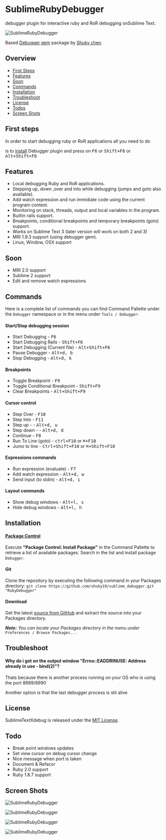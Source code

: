 # SublimeRubyDebugger
debugger plugin for interactive ruby and RoR debugging onSublime Text.

![SublimeRubyDebugger](http://i.imgur.com/PwjudlY.png)

Based [Debugger gem](https://github.com/cldwalker/debugger) package by [Shuky chen](https://github.com/shuky19).

## Overview
* [First Steps](#first-steps)
* [Features](#features)
* [Soon](#soon)
* [Commands](#commands)
* [Installation](#installation)
* [Troubleshoot](#troubleshoot)
* [License](#license)
* [Todos](#todo)
* [Screen Shots](#screen-shots)


## First steps
In order to start debugging ruby or RoR applications all you need to do

is to [install](#installation) Debugger plugin and press on
<kbd>F6</kbd> or <kbd>Shift+F6</kbd> or <kbd>Alt+Shift+F6</kbd>

## Features
* Local debugging Ruby and RoR applications.
* Stepping up, down ,over and into while debugging (jumps and goto also available).
* Add watch expression and run immidiate code using the current program context.
* Monitoring on stack, threads, output and local variables in the program.
* Builtin rails support.
* Breakpoints, conditional breakpoints and temporary breakpoints (goto) support.
* Works on Sublime Text 3 (later version will work on both 2 and 3)
* MRI 1.9.3 support (using debugger gem).
* Linux, Window, OSX support

## Soon
* MRI 2.0 support
* Sublime 2 support
* Edit and remove watch expressions

## Commands
Here is a complete list of commands you can find Command Pallette under the `Debugger` namespace or in the menu under `Tools / Debugger`:

#### Start/Stop debugging session
* Start Debugging - <kbd>F6</kbd>
* Start Debugging Rails - <kbd>Shift+F6</kbd>
* Start Debugging (Current file) - <kbd>Alt+Shift+F6</kbd>
* Pause Debugger - <kbd>Alt+d, b</kbd>
* Stop Debugging - <kbd>Alt+d, k</kbd>

#### Breakpoints
* Toggle Breakpoint - <kbd>F9</kbd>
* Toggle Conditional Breakpoint - <kbd>Shift+F9</kbd>
* Clear Breakpoints - <kbd>Alt+Shift+F9</kbd>

#### Cursor control
* Step Over - <kbd>F10</kbd>
* Step Into - <kbd>F11</kbd>
* Step up -  - <kbd>Alt+d, u</kbd>
* Step down -  - <kbd>Alt+d, d</kbd>
* Continue - <kbd>F8</kbd>
* Run To Line (goto) - <kbd>ctrl+F10</kbd> or <kbd>⌘+F10</kbd>
* Jumo to line - <kbd>Ctrl+Shift+F10</kbd> or <kbd>⌘+Shift+F10</kbd>

#### Expressions commands
* Run expression (evaluate) - <kbd>F7</kbd>
* Add watch expression - <kbd>Alt+d, w</kbd>
* Send input (to stdin) - <kbd>Alt+d, i</kbd>

#### Layout commands
* Show debug windows - <kbd>Alt+l, s</kbd>
* Hide debug windows - <kbd>Alt+l, h</kbd>

## Installation

#### [Package Control](https://sublime.wbond.net/)
Execute __"Package Control: Install Package"__ in the Command Pallette to retrieve a list of available packages.
Search in the list and install package `Debugger`.

#### Git
Clone the repository by executing the following command in your Packages directory:
```git clone https://github.com/shuky19/sublime_debugger.git "RubyDebugger"```

#### Download
Get the latest [source from GitHub](https://github.com/shuky19/sublime_debugger/archive/master.zip) and extract the source into your Packages directory.


*__Note:__ You can locate your Packages directory in the menu under* `Preferences / Browse Packages...`


## Troubleshoot

#### Why do i get on the output window "Errno::EADDRINUSE: Address already in use - bind(2)"?
Thats because there is another process running on your OS who is using the port 8989/8990

Another option is that the last debugger process is stil alive

## License

SublimeTextXdebug is released under the [MIT License](http://www.opensource.org/licenses/MIT).

## Todo

* Break point windows updates
* Set view cursor on debug cursor change
* Nice message when port is taken
* Document & Refacor
* Ruby 2.0 support
* Ruby 1.8.7 support

## Screen Shots

![SublimeRubyDebugger](http://i.imgur.com/PwjudlY.png)

![SublimeRubyDebugger](http://i.imgur.com/Ny6TjMU.png)

![SublimeRubyDebugger](http://i.imgur.com/TkKnrsL.png)

![SublimeRubyDebugger](http://i.imgur.com/nJQ9oTy.png)
